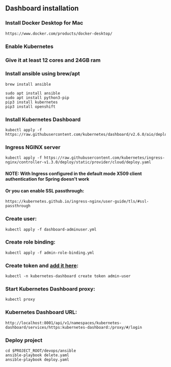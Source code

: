 ## Dashboard installation

### Install Docker Desktop for Mac
```shell
https://www.docker.com/products/docker-desktop/
```

### Enable Kubernetes

### Give it at least 12 cores and 24GB ram

### Install ansible using brew/apt 
```shell
brew install ansible
```
```shell
sudo apt install ansible
sudo apt install python3-pip
pip3 install kubernetes
pip3 install openshift
```
### Install Kubernetes Dashboard
```shell
kubectl apply -f https://raw.githubusercontent.com/kubernetes/dashboard/v2.6.0/aio/deploy/recommended.yaml
```
### Ingress NGINX server
```shell
kubectl apply -f https://raw.githubusercontent.com/kubernetes/ingress-nginx/controller-v1.3.0/deploy/static/provider/cloud/deploy.yaml
```
#### NOTE: With Ingress configured in the default mode X509 client authentication for Spring doesn't work
#### Or you can enable SSL passthrough:
```
https://kubernetes.github.io/ingress-nginx/user-guide/tls/#ssl-passthrough
```

### Create user:
```shell
kubectl apply -f dashboard-adminuser.yml
```

### Create role binding:
```shell
kubectl apply -f admin-role-binding.yml
```

### Create token and [add it here](https://github.com/dredwardhyde/addressbook/blob/master/devops/ansible/vars/variables.yaml#L5):
```shell
kubectl -n kubernetes-dashboard create token admin-user
```

### Start Kubernetes Dashboard proxy:
```shell
kubectl proxy
```

### Kubernetes Dashboard URL:
```shell
http://localhost:8001/api/v1/namespaces/kubernetes-dashboard/services/https:kubernetes-dashboard:/proxy/#/login
```

### Deploy project
```shell
cd $PROJECT_ROOT/devops/ansible
ansible-playbook delete.yaml
ansible-playbook deploy.yaml
```
